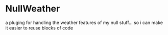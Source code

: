 # NullWeather
 a pluging for handling the weather features of my null stuff... so i can make it easier to reuse blocks of code
